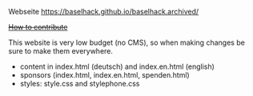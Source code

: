 Webseite https://baselhack.github.io/baselhack.archived/

~~[How to contribute](https://github.com/BaselHack/BaselHack.github.io/wiki/How-to-contribute)~~

This website is very low budget (no CMS), so when making changes be sure to make them everywhere.
-   content in index.html (deutsch) and index.en.html (english)
-   sponsors (index.html, index.en.html, spenden.html)
-   styles: style.css and stylephone.css
